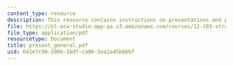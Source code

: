 ```yaml
---
content_type: resource
description: This resource contains instructions on presentations and public speaking.
file: https://ol-ocw-studio-app-qa.s3.amazonaws.com/courses/12-103-strange-bedfellows-science-and-environmental-policy-fall-2005/641e7c98206b1bdfca065ea1a45b66bf_present_general.pdf
file_type: application/pdf
resourcetype: Document
title: present_general.pdf
uid: 641e7c98-206b-1bdf-ca06-5ea1a45b66bf
---
```

